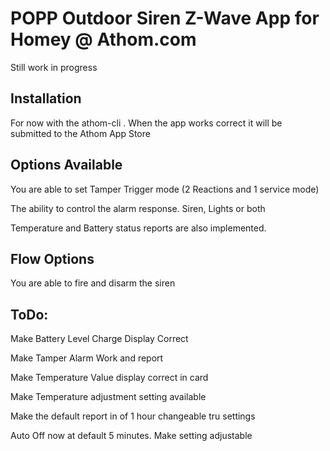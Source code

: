 # POPP Outdoor Siren Z-Wave App for Homey @ Athom.com

Still work in progress

## Installation

For now with the athom-cli . When the app works correct it will be submitted to the Athom App Store

## Options Available

You are able to set Tamper Trigger mode (2 Reactions and 1 service mode)

The ability to control the alarm response. Siren, Lights or both

Temperature and Battery status reports are also implemented.

## Flow Options

You are able to fire and disarm the siren

## ToDo:

Make Battery Level Charge Display Correct

Make Tamper Alarm Work and report

Make Temperature Value display correct in card

Make Temperature adjustment setting available

Make the default report in of 1 hour changeable tru settings

Auto Off now at default 5 minutes. Make setting adjustable
